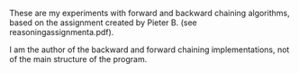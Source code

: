 These are my experiments with forward and backward chaining algorithms, based on the assignment created by Pieter B. (see reasoningassignmenta.pdf).

I am the author of the backward and forward chaining implementations, not of the main structure of the program.

